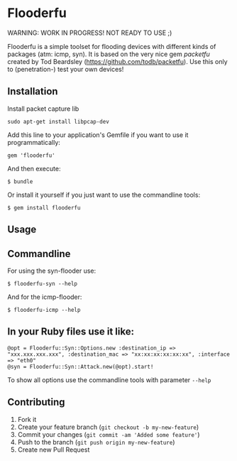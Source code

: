 # Flooderfu

WARNING: WORK IN PROGRESS! NOT READY TO USE ;)

Flooderfu is a simple toolset for flooding devices with different kinds of packages (atm: icmp, syn). It is based on the very nice gem *packetfu* created by Tod Beardsley (https://github.com/todb/packetfu). Use this only to (penetration-) test your own devices!

## Installation

Install packet capture lib

    sudo apt-get install libpcap-dev

Add this line to your application's Gemfile if you want to use it programmatically:

    gem 'flooderfu'

And then execute:

    $ bundle

Or install it yourself if you just want to use the commandline tools:

    $ gem install flooderfu

## Usage

## Commandline

For using the syn-flooder use:

    $ flooderfu-syn --help

And for the icmp-flooder:

    $ flooderfu-icmp --help

## In your Ruby files use it like:

    @opt = Flooderfu::Syn::Options.new :destination_ip => "xxx.xxx.xxx.xxx", :destination_mac => "xx:xx:xx:xx:xx:xx", :interface => "eth0"
    @syn = Flooderfu::Syn::Attack.new(@opt).start!

To show all options use the commandline tools with parameter `--help`

## Contributing

1. Fork it
2. Create your feature branch (`git checkout -b my-new-feature`)
3. Commit your changes (`git commit -am 'Added some feature'`)
4. Push to the branch (`git push origin my-new-feature`)
5. Create new Pull Request

